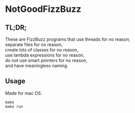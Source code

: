 # NotGoodFizzBuzz

## TL;DR;
These are FizzBuzz programs that
use threads for no reason,   
separate files for no reason,   
create lots of classes for no reason,  
use lambda expressions for no reason,  
do not use smart pointers for no reason,   
and have meaningless naming.

## Usage
Made for mac OS. 
```
make
make run
```
